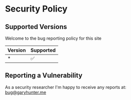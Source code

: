 # Security Policy

## Supported Versions

Welcome to the bug reporting policy for this site

| Version | Supported          |
| ------- | ------------------ |
| *       | :white_check_mark: |

## Reporting a Vulnerability

As a security researcher I'm happy to receive any reports at:
bug@garyhunter.me

